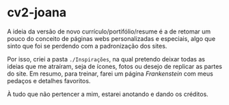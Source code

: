 # cv2-joana

A ideia da versão de novo currículo/portifólio/resume é a de retomar um pouco do conceito de páginas webs personalizadas e especiais, algo que sinto que foi se perdendo com a padronização dos sites.

Por isso, criei a pasta `./Inspirações`, na qual pretendo deixar todas as ideias que me atraíram, seja de ícones, fotos ou desejo de replicar as partes do site. Em resumo, para treinar, farei um página *Frankenstein* com meus pedaços e detalhes favoritos.

À tudo que não pertencer a mim, estarei anotando e dando os créditos.